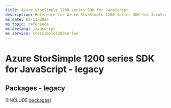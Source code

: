 ```yaml
---
title: Azure StorSimple 1200 series SDK for JavaScript
description: Reference for Azure StorSimple 1200 series SDK for JavaScript
ms.date: 03/11/2024
ms.topic: reference
ms.devlang: javascript
ms.service: storsimple1200series
---
```

# Azure StorSimple 1200 series SDK for JavaScript - legacy
## Packages - legacy
[!INCLUDE [packages](storsimple-1200-series-index.md)]